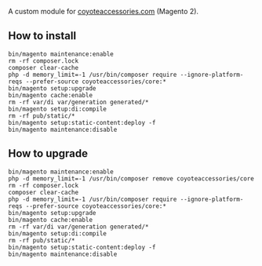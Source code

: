 A custom module for [coyoteaccessories.com](https://coyoteaccessories.com) (Magento 2).  

## How to install
```             
bin/magento maintenance:enable
rm -rf composer.lock
composer clear-cache
php -d memory_limit=-1 /usr/bin/composer require --ignore-platform-reqs --prefer-source coyoteaccessories/core:*
bin/magento setup:upgrade
bin/magento cache:enable
rm -rf var/di var/generation generated/*
bin/magento setup:di:compile
rm -rf pub/static/*
bin/magento setup:static-content:deploy -f
bin/magento maintenance:disable
```

## How to upgrade
```              
bin/magento maintenance:enable
php -d memory_limit=-1 /usr/bin/composer remove coyoteaccessories/core
rm -rf composer.lock
composer clear-cache
php -d memory_limit=-1 /usr/bin/composer require --ignore-platform-reqs --prefer-source coyoteaccessories/core:*
bin/magento setup:upgrade
bin/magento cache:enable
rm -rf var/di var/generation generated/*
bin/magento setup:di:compile
rm -rf pub/static/*
bin/magento setup:static-content:deploy -f
bin/magento maintenance:disable 
```
